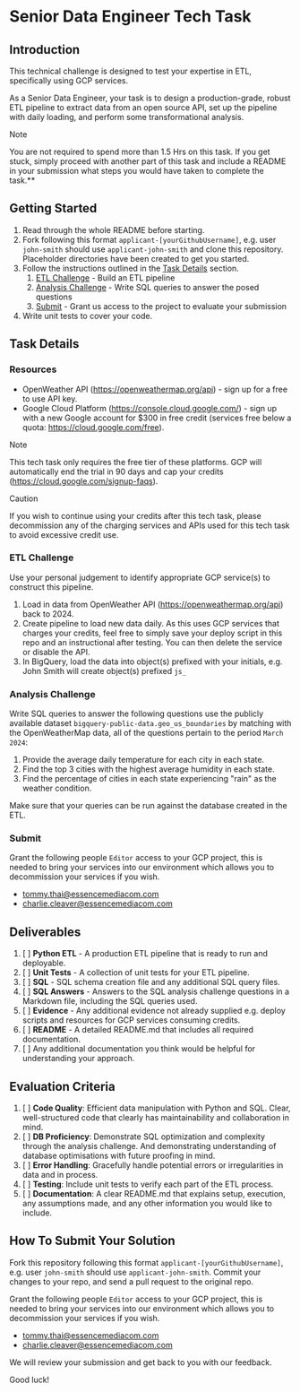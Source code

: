 # Senior Data Engineer Tech Task

## Introduction
This technical challenge is designed to test your expertise in ETL, specifically using GCP services. 

As a Senior Data Engineer, your task is to design a production-grade, robust ETL pipeline to extract data from an open source API, set up the pipeline with daily loading, and perform some transformational analysis.

> [!NOTE]
> You are not required to spend more than 1.5 Hrs on this task. If you get stuck, simply proceed with another part of this task and include a README in your submission what steps you would have taken to complete the task.**

## Getting Started
1. Read through the whole README before starting.
2. Fork following this format `applicant-[yourGithubUsername]`, e.g. user `john-smith` should use `applicant-john-smith` and clone this repository. Placeholder directories have been created to get you started.
3. Follow the instructions outlined in the [Task Details](#task-details) section.
   1. [ETL Challenge](#etl-challenge) - Build an ETL pipeline
   2. [Analysis Challenge](#analysis-challenge) - Write SQL queries to answer the posed questions
   3. [Submit](#submit) - Grant us access to the project to evaluate your submission
4. Write unit tests to cover your code.

## Task Details

### Resources
- OpenWeather API (https://openweathermap.org/api) - sign up for a free to use API key.
- Google Cloud Platform (https://console.cloud.google.com/) - sign up with a new Google account for $300 in free credit (services free below a quota: https://cloud.google.com/free). 
> [!NOTE]
> This tech task only requires the free tier of these platforms. GCP will automatically end the trial in 90 days and cap your credits (https://cloud.google.com/signup-faqs).

> [!CAUTION]
> If you wish to continue using your credits after this tech task, please decommission any of the charging services and APIs used for this tech task to avoid excessive credit use.

### ETL Challenge

Use your personal judgement to identify appropriate GCP service(s) to construct this pipeline.

1. Load in data from OpenWeather API (https://openweathermap.org/api) back to 2024.
2. Create pipeline to load new data daily. As this uses GCP services that charges your credits, feel free to simply save your deploy script in this repo and an instructional after testing. You can then delete the service or disable the API.
3. In BigQuery, load the data into object(s) prefixed with your initials, e.g. John Smith will create object(s) prefixed `js_` 

### Analysis Challenge
Write SQL queries to answer the following questions use the publicly available dataset `bigquery-public-data.geo_us_boundaries` by matching with the OpenWeatherMap data, all of the questions pertain to the period `March 2024`:
1. Provide the average daily temperature for each city in each state.
2. Find the top 3 cities with the highest average humidity in each state.
3. Find the percentage of cities in each state experiencing "rain" as the weather condition.

Make sure that your queries can be run against the database created in the ETL.

### Submit
Grant the following people `Editor` access to your GCP project, this is needed to bring your services into our environment which allows you to decommission your services if you wish.
- tommy.thai@essencemediacom.com
- charlie.cleaver@essencemediacom.com

## Deliverables
1. [ ] **Python ETL** - A production ETL pipeline that is ready to run and deployable.
2. [ ] **Unit Tests** - A collection of unit tests for your ETL pipeline.
3. [ ] **SQL** - SQL schema creation file and any additional SQL query files.
4. [ ] **SQL Answers** - Answers to the SQL analysis challenge questions in a Markdown file, including the SQL queries used.
5. [ ] **Evidence** - Any additional evidence not already supplied e.g. deploy scripts and resources for GCP services consuming credits.
6. [ ] **README** - A detailed README.md that includes all required documentation.
7. [ ] Any additional documentation you think would be helpful for understanding your approach.

## Evaluation Criteria
1. [ ] **Code Quality**: Efficient data manipulation with Python and SQL. Clear, well-structured code that clearly has maintainability and collaboration in mind.
2. [ ] **DB Proficiency**: Demonstrate SQL optimization and complexity through the analysis challenge. And demonstrating understanding of database optimisations with future proofing in mind.
3. [ ] **Error Handling**: Gracefully handle potential errors or irregularities in data and in process.
4. [ ] **Testing**: Include unit tests to verify each part of the ETL process.
5. [ ] **Documentation**: A clear README.md that explains setup, execution, any assumptions made, and any other information you would like to include.

## How To Submit Your Solution
Fork this repository following this format `applicant-[yourGithubUsername]`, e.g. user `john-smith` should use `applicant-john-smith`. Commit your changes to your repo, and send a pull request to the original repo. 

Grant the following people `Editor` access to your GCP project, this is needed to bring your services into our environment which allows you to decommission your services if you wish.
- tommy.thai@essencemediacom.com
- charlie.cleaver@essencemediacom.com

We will review your submission and get back to you with our feedback.

Good luck!
